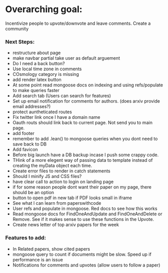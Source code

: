 # Overarching goal:
Incentivize people to upvote/downvote and leave comments. Create a community

### Next Steps:
* restructure about page
* make navbar partial take user as default arguement
* Do I need a back button?
* Use local time zone in comments
* COsmology category is missing
* add render latex button
* At some point read mongoose docs on indexing and using refs/populate to make queries faster
* Add search tab (Users can search for features)
* Set up email notification for comments for authors. (does arxiv provide email addresses?)
* protect auntheticated routes
* Fix twitter link once I have a domain name
* Oauth routs should link back to current page. Not send you to main page. 
* add footer
* remember to add .lean() to mongoose queries when you dont need to save back to DB
* Add favicon 
* Before big launch have a DB backup incase I push some crappy code. 
* THink of a more elegent way of passing data to template instead of creating the myData object each time. 
* Create error files to render in catch statements
* Should I minify JS and CSS files?
* have clear call to action to login on landing page
* if for some reason people dont want their paper on my page, there should be an option
* button to open pdf in new tab if PDF looks small in iframe
* See what I can learn from paperswithcode
* User refs and populate in mongoose. Red docs to see how this works
* Read mongoose docs for FindOneAndUpdate and FindOneAndDelete or Remove. See if it makes sense to use these functions in the Upvote. 
* Create news letter of top arxiv papers for the week


### Features to add:
* In Related papers, show cited papers
* mongoose query to count if documents might be slow. Speed up if performance is an issue
* Notifications for comments and upvotes (allow users to follow a paper)


